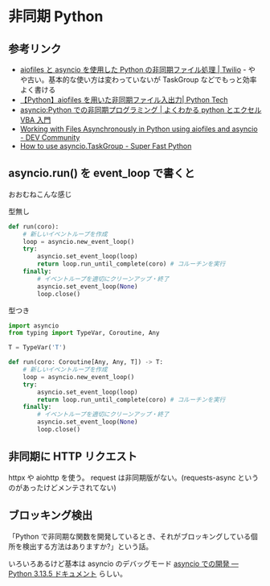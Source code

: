# 非同期 Python

## 参考リンク

- [aiofiles と asyncio を使用した Python の非同期ファイル処理 | Twilio](https://www.twilio.com/ja-jp/blog/working-with-files-asynchronously-in-python-using-aiofiles-and-asyncio-jp) - やや古い。基本的な使い方は変わっていないが TaskGroup などでもっと効率よく書ける
- [【Python】aiofiles を用いた非同期ファイル入出力| Python Tech](https://tech.nkhn37.net/python-aiofiles-async-basic/)
- [asyncio:Python での非同期プログラミング | よくわかる python とエクセル VBA 入門](https://python-vba.com/asyncio/)
- [Working with Files Asynchronously in Python using aiofiles and asyncio - DEV Community](https://dev.to/sagnew/working-with-files-asynchronously-in-python-using-aiofiles-and-asyncio-1a4k)
- [How to use asyncio.TaskGroup - Super Fast Python](https://superfastpython.com/asyncio-taskgroup/)

## asyncio.run() を event_loop で書くと

おおむねこんな感じ

型無し

```python
def run(coro):
    # 新しいイベントループを作成
    loop = asyncio.new_event_loop()
    try:
        asyncio.set_event_loop(loop)
        return loop.run_until_complete(coro) # コルーチンを実行
    finally:
        # イベントループを適切にクリーンアップ・終了
        asyncio.set_event_loop(None)
        loop.close()
```

型つき

```python
import asyncio
from typing import TypeVar, Coroutine, Any

T = TypeVar('T')

def run(coro: Coroutine[Any, Any, T]) -> T:
    # 新しいイベントループを作成
    loop = asyncio.new_event_loop()
    try:
        asyncio.set_event_loop(loop)
        return loop.run_until_complete(coro) # コルーチンを実行
    finally:
        # イベントループを適切にクリーンアップ・終了
        asyncio.set_event_loop(None)
        loop.close()
```

## 非同期に HTTP リクエスト

httpx や aiohttp を使う。
request は非同期版がない。(requests-async というのがあったけどメンテされてない)

## ブロッキング検出

「Python で非同期な関数を開発しているとき、それがブロッキングしている個所を検出する方法はありますか?」という話。

いろいろあるけど基本は asyncio のデバッグモード
[asyncio での開発 — Python 3.13.5 ドキュメント](https://docs.python.org/ja/3/library/asyncio-dev.html)
らしい。
